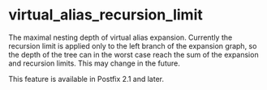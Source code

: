 # virtual_alias_recursion_limit 


The maximal nesting depth of virtual alias expansion.  Currently
the recursion limit is applied only to the left branch of the
expansion graph, so the depth of the tree can in the worst case
reach the sum of the expansion and recursion limits.  This may
change in the future.



This feature is available in Postfix 2.1 and later.



